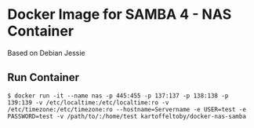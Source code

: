 # Docker Image for SAMBA 4 - NAS Container

Based on Debian Jessie

## Run Container

```
$ docker run -it --name nas -p 445:455 -p 137:137 -p 138:138 -p 139:139 -v /etc/localtime:/etc/localtime:ro -v /etc/timezone:/etc/timezone:ro --hostname=Servername -e USER=test -e PASSWORD=test -v /path/to/:/home/test kartoffeltoby/docker-nas-samba
```
